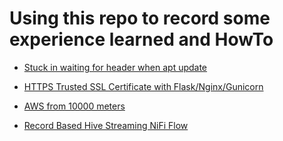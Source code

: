 # Using this repo to record some experience learned and HowTo

* [Stuck in waiting for header when apt update](./solve_waiting_for_header_apt_update.md)

* [HTTPS Trusted SSL Certificate with Flask/Nginx/Gunicorn](./https_ssl_certificate_flask_nginx_gunicorn_supervisor.md)

* [AWS from 10000 meters](./aws_10000.md)

* [Record Based Hive Streaming NiFi Flow](./record_based_hive_streaming_nifi_flow.md)
